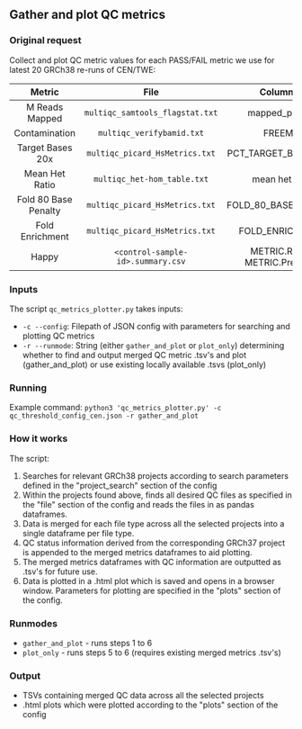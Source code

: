 ## Gather and plot QC metrics

### Original request
Collect and plot QC metric values for each PASS/FAIL metric we use for latest 20 GRCh38 re-runs of CEN/TWE:

| Metric | File | Column(s) |
| :---:   | :---: | :---: |
| M Reads Mapped | `multiqc_samtools_flagstat.txt` | mapped_passed |
| Contamination | `multiqc_verifybamid.txt` | FREEMIX |
| Target Bases 20x | `multiqc_picard_HsMetrics.txt` | PCT_TARGET_BASES_20X |
| Mean Het Ratio | `multiqc_het-hom_table.txt` | mean het ratio |
| Fold 80 Base Penalty | `multiqc_picard_HsMetrics.txt` | FOLD_80_BASE_PENALTY |
| Fold Enrichment | `multiqc_picard_HsMetrics.txt` | FOLD_ENRICHMENT |
| Happy | `<control-sample-id>.summary.csv` | METRIC.Recall, METRIC.Precision |

### Inputs
The script `qc_metrics_plotter.py` takes inputs:
- `-c --config`: Filepath of JSON config with parameters for searching and plotting QC metrics
- `-r --runmode`: String (either `gather_and_plot` or `plot_only`) determining whether to find and output merged QC metric .tsv's and plot (gather_and_plot) or use existing locally available .tsvs (plot_only)

### Running
Example command:
`python3 'qc_metrics_plotter.py' -c qc_threshold_config_cen.json -r gather_and_plot`

### How it works
The script:
1. Searches for relevant GRCh38 projects according to search parameters defined in the "project_search" section of the config
2. Within the projects found above, finds all desired QC files as specified in the "file" section of the config and reads the files in as pandas dataframes.
3. Data is merged for each file type across all the selected projects into a single dataframe per file type.
4. QC status information derived from the corresponding GRCh37 project is appended to the merged metrics dataframes to aid plotting.
5. The merged metrics dataframes with QC information are outputted as .tsv's for future use.
6. Data is plotted in a .html plot which is saved and opens in a browser window. Parameters for plotting are specified in the "plots" section of the config.

### Runmodes
- `gather_and_plot` - runs steps 1 to 6
- `plot_only` - runs steps 5 to 6 (requires existing merged metrics .tsv's)

### Output
- TSVs containing merged QC data across all the selected projects
- .html plots which were plotted according to the "plots" section of the config
